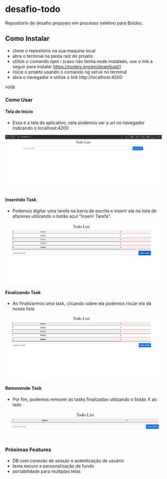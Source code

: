 # desafio-todo

Repositorio de desafio proposto em processo seletivo para Botdoc.

## Como Instalar

- clone o repositório na sua maquina local
- abra o terminal na pasta raiz do projeto
- utilize o comando npm i (caso não tenha node instalado, use o link a seguir para instalar https://nodejs.org/en/download/)
- inicie o projeto usando o comando ng serve no terminal
- abra o navegador e utilize o link http://localhost:4200

voilá

### Como Usar

#### Tela de Inicio

- Essa é a tela do aplicativo, nela podemos ver a url no navegador indicando o localhost:4200

![Tela Inicial](https://raw.githubusercontent.com/rdvid/desafio-todo/main/todo-project/src/assets/telainicial.png)

#### Inserindo Task

- Podemos digitar uma tarefa na barra de escrita e inserir ela na lista de afazeres utilizando o botão azul "Inserir Tarefa".

![Inserir Task](https://raw.githubusercontent.com/rdvid/desafio-todo/main/todo-project/src/assets/inserirtask.png)

#### Finalizando Task

- Ao finalizarmos uma task, clicando sobre ela podemos riscar ela da nossa lista

![Finalizar Task](https://raw.githubusercontent.com/rdvid/desafio-todo/main/todo-project/src/assets/finalizartask.png)


#### Removendo Task

- Por fim, podemos remover as tasks finalizadas utilizando o botão X ao lado

![Remover Task](https://raw.githubusercontent.com/rdvid/desafio-todo/main/todo-project/src/assets/removendotask.png)





### Próximas Features

- DB com conexão de sessão e autenticação de usuário
- tema escuro e personalização de fundo
- portabilidade para multiplas telas
